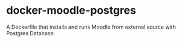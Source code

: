 # docker-moodle-postgres
A Dockerfile that installs and runs Moodle from external source with Postgres Database.

